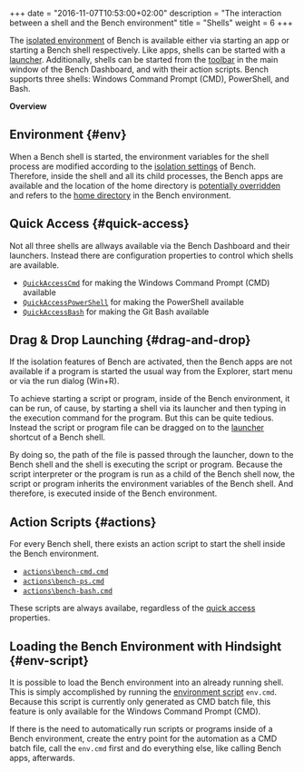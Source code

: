 +++
date = "2016-11-07T10:53:00+02:00"
description = "The interaction between a shell and the Bench environment"
title = "Shells"
weight = 6
+++

[isolation]: /guide/isolation
[launcher]: /guide/launcher
[dashboard shell buttons]: /ref/dashboard/#main-window-shells
[environment script]: /ref/file-structure/#env

The [isolated environment][isolation] of Bench is available either via
starting an app or starting a Bench shell respectively.
Like apps, shells can be started with a [launcher][].
Additionally, shells can be started from the [toolbar][dashboard shell buttons]
in the main window of the Bench Dashboard, and with their action scripts.
Bench supports three shells: Windows Command Prompt (CMD), PowerShell, and Bash.
<!-- more -->

**Overview**

<!-- #data-list /*/* -->

## Environment {#env}
When a Bench shell is started, the environment variables for the shell process
are modified according to the [isolation settings][isolation] of Bench.
Therefore, inside the shell and all its child processes, the Bench apps
are available and the location of the home directory is [potentially overridden](/ref/config/#HomeDir) and refers to the
[home directory](/ref/file-structure/#home-dir) in the Bench environment.

## Quick Access {#quick-access}
Not all three shells are allways available via the Bench Dashboard and their launchers.
Instead there are configuration properties to control which shells are available.

* [`QuickAccessCmd`](/ref/config/#QuickAccessCmd)
  for making the Windows Command Prompt (CMD) available
* [`QuickAccessPowerShell`](/ref/config/#QuickAccessPowerShell)
  for making the PowerShell available
* [`QuickAccessBash`](/ref/config/#QuickAccessBash)
  for making the Git Bash available

## Drag & Drop Launching {#drag-and-drop}
If the isolation features of Bench are activated, then the Bench apps
are not available if a program is started the usual way from the Explorer,
start menu or via the run dialog (Win+R).

To achieve starting a script or program, inside of the Bench environment,
it can be run, of cause, by starting a shell via its launcher and then
typing in the execution command for the program.
But this can be quite tedious. Instead the script or program file can be dragged
on to the [launcher][] shortcut of a Bench shell.

By doing so, the path of the file is passed through the launcher,
down to the Bench shell and the shell is executing the script or program.
Because the script interpreter or the program is run as a child of the Bench
shell now, the script or program inherits the environment variables of the
Bench shell. And therefore, is executed inside of the Bench environment.

## Action Scripts {#actions}
For every Bench shell, there exists an action script to start the shell
inside the Bench environment.

* [`actions\bench-cmd.cmd`](/ref/file-structure/#action-bench-cmd)
* [`actions\bench-ps.cmd`](/ref/file-structure/#action-bench-ps)
* [`actions\bench-bash.cmd`](/ref/file-structure/#action-bench-bash)

These scripts are always availabe, regardless of the [quick access](#quick-access) properties.

## Loading the Bench Environment with Hindsight {#env-script}
It is possible to load the Bench environment into an already running shell.
This is simply accomplished by running the [environment script][] `env.cmd`.
Because this script is currently only generated as CMD batch file,
this feature is only available for the Windows Command Prompt (CMD).

If there is the need to automatically run scripts or programs inside
of a Bench environment, create the entry point for the automation as a CMD batch
file, call the `env.cmd` first and do everything else, like calling Bench apps,
afterwards.
